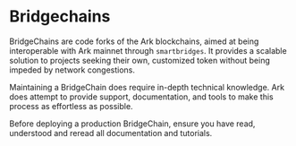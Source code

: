 # Bridgechains

BridgeChains are code forks of the Ark blockchains, aimed at being interoperable with Ark mainnet through `smartbridges`. It provides a scalable solution to projects seeking their own, customized token without being impeded by network congestions.

Maintaining a BridgeChain does require in-depth technical knowledge. Ark does attempt to provide support, documentation, and tools to make this process as effortless as possible.

Before deploying a production BridgeChain, ensure you have read, understood and reread all documentation and tutorials.
